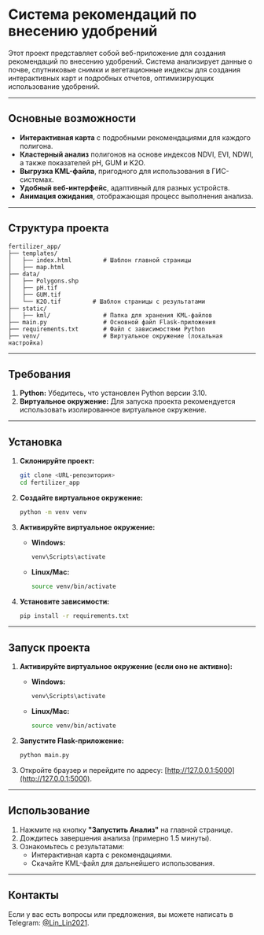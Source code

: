 # Система рекомендаций по внесению удобрений

Этот проект представляет собой веб-приложение для создания рекомендаций по внесению удобрений. Система анализирует данные о почве, спутниковые снимки и вегетационные индексы для создания интерактивных карт и подробных отчетов, оптимизирующих использование удобрений.

---

## Основные возможности

- **Интерактивная карта** с подробными рекомендациями для каждого полигона.
- **Кластерный анализ** полигонов на основе индексов NDVI, EVI, NDWI, а также показателей pH, GUM и K2O.
- **Выгрузка KML-файла**, пригодного для использования в ГИС-системах.
- **Удобный веб-интерфейс**, адаптивный для разных устройств.
- **Анимация ожидания**, отображающая процесс выполнения анализа.

---

## Структура проекта

```plaintext
fertilizer_app/
├── templates/
│   ├── index.html         # Шаблон главной страницы
│   ├── map.html
├── data/
│   ├── Polygons.shp
│   ├── pH.tif
│   ├── GUM.tif
│   └── K2O.tif         # Шаблон страницы с результатами
├── static/
│   ├── kml/               # Папка для хранения KML-файлов
├── main.py                # Основной файл Flask-приложения
├── requirements.txt       # Файл с зависимостями Python
├── venv/                  # Виртуальное окружение (локальная настройка)
```

---

## Требования

1. **Python:** Убедитесь, что установлен Python версии 3.10.
2. **Виртуальное окружение:** Для запуска проекта рекомендуется использовать изолированное виртуальное окружение.

---

## Установка

1. **Склонируйте проект:**
   ```bash
   git clone <URL-репозитория>
   cd fertilizer_app
   ```

2. **Создайте виртуальное окружение:**
   ```bash
   python -m venv venv
   ```

3. **Активируйте виртуальное окружение:**
   - **Windows:**
     ```bash
     venv\Scripts\activate
     ```
   - **Linux/Mac:**
     ```bash
     source venv/bin/activate
     ```

4. **Установите зависимости:**
   ```bash
   pip install -r requirements.txt
   ```

---

## Запуск проекта

1. **Активируйте виртуальное окружение (если оно не активно):**
   - **Windows:**
     ```bash
     venv\Scripts\activate
     ```
   - **Linux/Mac:**
     ```bash
     source venv/bin/activate
     ```

2. **Запустите Flask-приложение:**
   ```bash
   python main.py
   ```

3. Откройте браузер и перейдите по адресу: [http://127.0.0.1:5000](http://127.0.0.1:5000).

---

## Использование

1. Нажмите на кнопку **"Запустить Анализ"** на главной странице.
2. Дождитесь завершения анализа (примерно 1.5 минуты).
3. Ознакомьтесь с результатами:
   - Интерактивная карта с рекомендациями.
   - Скачайте KML-файл для дальнейшего использования.

---

## Контакты

Если у вас есть вопросы или предложения, вы можете написать в Telegram: [@Lin_Lin2021](https://t.me/Lin_Lin2021).
```
